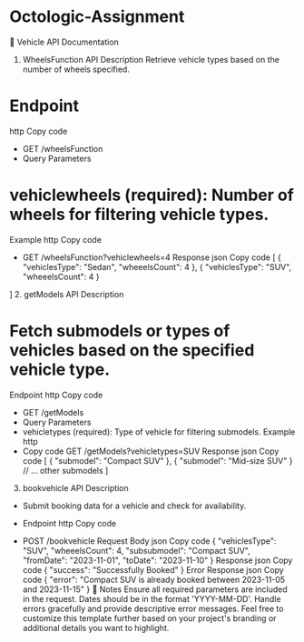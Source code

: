 # Octologic-Assignment

🚗 Vehicle API Documentation
1. WheelsFunction API
Description
Retrieve vehicle types based on the number of wheels specified.

 # Endpoint
http
Copy code
- GET /wheelsFunction
- Query Parameters
 # vehiclewheels (required): Number of wheels for filtering vehicle types.
Example
http
Copy code
- GET /wheelsFunction?vehiclewheels=4
Response
json
Copy code
[
  {
    "vehiclesType": "Sedan",
    "wheeelsCount": 4
  },
  {
    "vehiclesType": "SUV",
    "wheeelsCount": 4
  }

]
2. getModels API
Description
 # Fetch submodels or types of vehicles based on the specified vehicle type.

Endpoint
http
Copy code
 - GET /getModels
- Query Parameters
- vehicletypes (required): Type of vehicle for filtering submodels.
Example
http
- Copy code
GET /getModels?vehicletypes=SUV
Response
json
Copy code
[
  {
    "submodel": "Compact SUV"
  },
  {
    "submodel": "Mid-size SUV"
  }
  // ... other submodels
]
3. bookvehicle API
Description
- Submit booking data for a vehicle and check for availability.

- Endpoint
http
Copy code
- POST /bookvehicle
Request Body
json
Copy code
{
  "vehiclesType": "SUV",
  "wheeelsCount": 4,
  "subsubmodel": "Compact SUV",
  "fromDate": "2023-11-01",
  "toDate": "2023-11-10"
}
Response
json
Copy code
{
  "success": "Successfully Booked"
}
Error Response
json
Copy code
{
  "error": "Compact SUV is already booked between 2023-11-05 and 2023-11-15"
}
📝 Notes
Ensure all required parameters are included in the request.
Dates should be in the format 'YYYY-MM-DD'.
Handle errors gracefully and provide descriptive error messages.
Feel free to customize this template further based on your project's branding or additional details you want to highlight.
